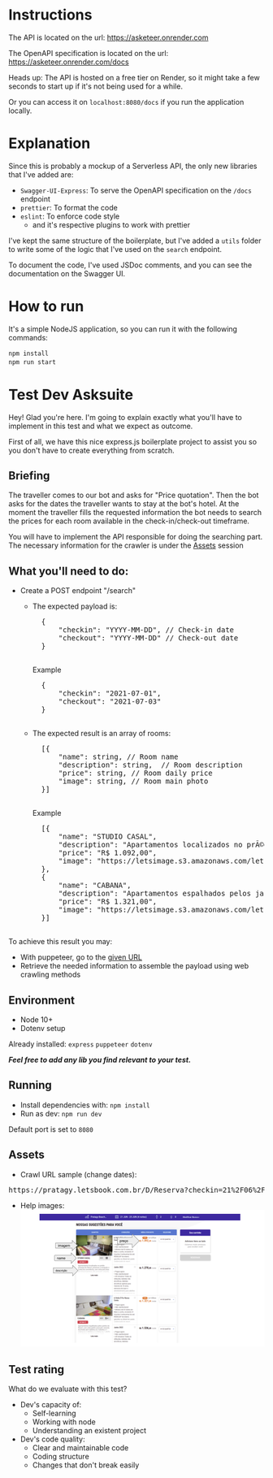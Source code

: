 # Instructions

The API is located on the url: https://asketeer.onrender.com

The OpenAPI specification is located on the url: https://asketeer.onrender.com/docs

Heads up: The API is hosted on a free tier on Render, so it might take a few seconds to start up if it's not being used for a while.

Or you can access it on `localhost:8080/docs` if you run the application locally.

# Explanation

Since this is probably a mockup of a Serverless API, the only new libraries that I've added are:

- `Swagger-UI-Express`: To serve the OpenAPI specification on the `/docs` endpoint
- `prettier`: To format the code
- `eslint`: To enforce code style
  - and it's respective plugins to work with prettier

I've kept the same structure of the boilerplate, but I've added a `utils` folder to write some of the logic that I've used on the `search` endpoint.

To document the code, I've used JSDoc comments, and you can see the documentation on the Swagger UI.

# How to run

It's a simple NodeJS application, so you can run it with the following commands:

```bash
npm install
npm run start
```

# Test Dev Asksuite

Hey! Glad you're here.
I'm going to explain exactly what you'll have to implement in this test and what we expect as outcome.

First of all, we have this nice express.js boilerplate project to assist you so you don't have to create everything from scratch.

## Briefing

The traveller comes to our bot and asks for "Price quotation". Then the bot asks for the dates the traveller wants to
stay at the bot's hotel.
At the moment the traveller fills the requested information the bot needs to search the prices for each room available in the check-in/check-out
timeframe.

You will have to implement the API responsible for doing the searching part.
The necessary information for the crawler is under the [Assets](#assets) session

## What you'll need to do:

- Create a POST endpoint "/search"

  - The expected payload is:

      <pre>
      {
          "checkin": "YYYY-MM-DD", // Check-in date
          "checkout": "YYYY-MM-DD" // Check-out date
      }
      </pre>

    Example

      <pre>
      {
          "checkin": "2021-07-01", 
          "checkout": "2021-07-03"
      }
      </pre>

  - The expected result is an array of rooms:

      <pre>
      [{
          "name": string, // Room name
          "description": string,  // Room description
          "price": string, // Room daily price
          "image": string, // Room main photo
      }]
      </pre>

    Example

      <pre>
      [{
          "name": "STUDIO CASAL",
          "description": "Apartamentos localizados no prÃ©dio principal do Resort, prÃ³ximos a recepÃ§Ã£o e a Ã¡rea de convivÃªncia, com vista para Ã¡rea de estacionamento nÃ£o possuem varanda. Acomoda atÃ© 1 adulto e 1 crianÃ§a ou 2 adultos", 
          "price": "R$ 1.092,00",
          "image": "https://letsimage.s3.amazonaws.com/letsbook/193/quartos/30/fotoprincipal.jpg"
      },
      {
          "name": "CABANA",
          "description": "Apartamentos espalhados pelos jardins do Resort, com vista jardim possuem varanda. Acomoda atÃ© 4 adultos ou 3 adultos e 1 crianÃ§a ou 2 adultos e 2 crianÃ§a ou 1 adulto e 3 crianÃ§as, em duas camas casal.", 
          "price": "R$ 1.321,00",
          "image": "https://letsimage.s3.amazonaws.com/letsbook/193/quartos/32/fotoprincipal.jpg"
      }]
      </pre>

To achieve this result you may:

- With puppeteer, go to the [given URL](#assets)
- Retrieve the needed information to assemble the payload using web crawling methods

## Environment

- Node 10+
- Dotenv setup

Already installed: `express` `puppeteer` `dotenv`

**_Feel free to add any lib you find relevant to your test._**

## Running

- Install dependencies with: `npm install`
- Run as dev: `npm run dev`

Default port is set to `8080`

## Assets

- Crawl URL sample (change dates):
<pre>https://pratagy.letsbook.com.br/D/Reserva?checkin=21%2F06%2F2022&checkout=25%2F06%2F2022&cidade=&hotel=12&adultos=2&criancas=&destino=Pratagy+Beach+Resort+All+Inclusive&promocode=&tarifa=&mesCalendario=6%2F14%2F2022</pre>
- Help images:
  ![sample_1](assets/sample_1.png)

## Test rating

What do we evaluate with this test?

- Dev's capacity of:
  - Self-learning
  - Working with node
  - Understanding an existent project
- Dev's code quality:
  - Clear and maintainable code
  - Coding structure
  - Changes that don't break easily
